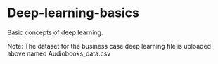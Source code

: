# Deep-learning-basics
Basic concepts of deep learning.

Note: The dataset for the business case deep learning file is uploaded above named Audiobooks_data.csv
